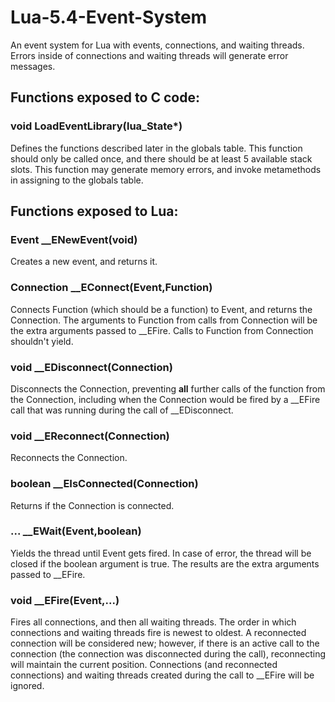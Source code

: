 # Lua-5.4-Event-System

An event system for Lua with events, connections, and waiting threads. Errors inside of connections and waiting threads will generate error messages.

## Functions exposed to C code:

### void LoadEventLibrary(lua_State*)

Defines the functions described later in the globals table. This function should only be called once, and there should be at least 5 available stack slots. This function may generate memory errors, and invoke metamethods in assigning to the globals table.

## Functions exposed to Lua:

### Event __ENewEvent(void)

Creates a new event, and returns it.

### Connection __EConnect(Event,Function)

Connects Function (which should be a function) to Event, and returns the Connection. The arguments to Function from calls from Connection will be the extra arguments passed to __EFire. Calls to Function from Connection shouldn't yield.

### void __EDisconnect(Connection)

Disconnects the Connection, preventing **all** further calls of the function from the Connection, including when the Connection would be fired by a __EFire call that was running during the call of __EDisconnect.

### void __EReconnect(Connection)

Reconnects the Connection.

### boolean __EIsConnected(Connection)

Returns if the Connection is connected.

### ... __EWait(Event,boolean)

Yields the thread until Event gets fired. In case of error, the thread will be closed if the boolean argument is true. The results are the extra arguments passed to __EFire.

### void __EFire(Event,...)

Fires all connections, and then all waiting threads. The order in which connections and waiting threads fire is newest to oldest. A reconnected connection will be considered new; however, if there is an active call to the connection (the connection was disconnected during the call), reconnecting will maintain the current position. Connections (and reconnected connections) and waiting threads created during the call to __EFire will be ignored.

